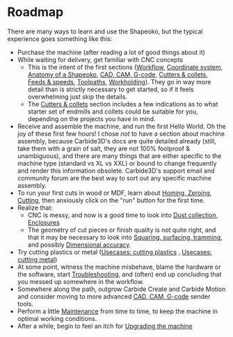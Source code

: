 # Roadmap

There are many ways to learn and use the Shapeoko, but the typical experience goes something like this:

* Purchase the machine \(after reading a lot of good things about it\) 
* While waiting for delivery, get familiar with CNC concepts 
  * This is the intent of the first sections \([Workflow](workflow.md), [Coordinate system](), [Anatomy of a Shapeoko](anatomy-of-a-shapeoko.md), [CAD, CAM, G-code](cad-cam-tools.md), [Cutters & collets](cutters.md), [Feeds & speeds](feeds-and-speeds-basics.md), [Toolpaths](toolpath-basics.md), [Workholding](workholding.md)\). They go in way more detail than is strictly necessary to get started, so if it feels overwhelming just skip the details.
  * The [Cutters & collets](cutters.md) section includes a few indications as to what starter set of endmills and collets could be suitable for you, depending on the projects you have in mind. 
* Receive and assemble the machine, and run the first Hello World. Oh the joy of these first few hours! I chose _not_ to have a section about machine assembly, because Carbide3D's docs are quite detailed already \(still, take them with a grain of salt, they are not 100% foolproof & unambiguous\), and there are many things that are either specific to the machine type \(standard vs XL vs XXL\) or bound to change frequently and render this information obsolete. Carbide3D's support email and community forum are the best way to sort out any specific machine assembly.
* To run your first cuts in wood or MDF, learn about [Homing, Zeroing, Cutting](first-cuts.md), then anxiously click on the "run" button for the first time. 
* Realize that:
  * CNC is messy, and now is a good time to look into [Dust collection, Enclosures](dust-collection.md)
  * The geometry of cut pieces or finish quality is not quite right, and that it may be necessary to look into [Squaring, surfacing, tramming](squaring.md), and possibly [Dimensional accuracy](x-y-z-calibration.md).
* Try cutting plastics or metal \([Usecases: cutting plastics](cutting-plastics.md) , [Usecases: cutting metal](cutting-metal.md)\)
* At some point, witness the machine misbehave, blame the hardware or the software, start [Troubleshooting](), and \(often\) end up concluding that you messed up somewhere in the workflow.
* Somewhere along the path, outgrow Carbide Create and Carbide Motion and consider moving to more advanced [CAD, CAM, G-code](cad-cam-tools.md) sender tools.
* Perform a little [Maintenance](maintenance.md) from time to time, to keep the machine in optimal working conditions.
* After a while, begin to feel an itch for [Upgrading the machine](upgrading-the-machine.md)





